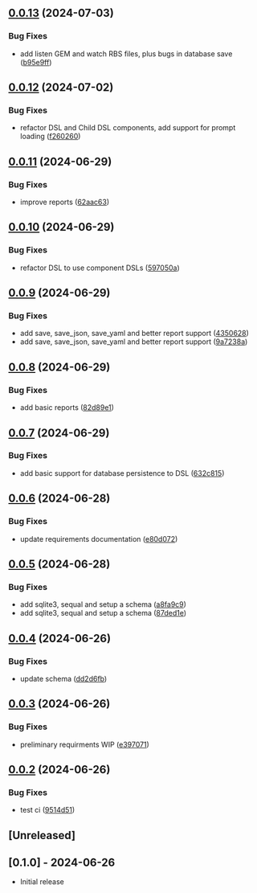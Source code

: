 ## [0.0.13](https://github.com/appydave/ad-agent_architecture/compare/v0.0.12...v0.0.13) (2024-07-03)


### Bug Fixes

* add listen GEM and watch RBS files, plus bugs in database save ([b95e9ff](https://github.com/appydave/ad-agent_architecture/commit/b95e9ffec2fd03780e890a9ec7ca3708a53c17ef))

## [0.0.12](https://github.com/appydave/ad-agent_architecture/compare/v0.0.11...v0.0.12) (2024-07-02)


### Bug Fixes

* refactor DSL and Child DSL components, add support for prompt loading ([f260260](https://github.com/appydave/ad-agent_architecture/commit/f260260ea416d0c9d3a39dc1dd7fd0b66d145a80))

## [0.0.11](https://github.com/appydave/ad-agent_architecture/compare/v0.0.10...v0.0.11) (2024-06-29)


### Bug Fixes

* improve reports ([62aac63](https://github.com/appydave/ad-agent_architecture/commit/62aac63af8b48b30514f21b940005e899538307f))

## [0.0.10](https://github.com/appydave/ad-agent_architecture/compare/v0.0.9...v0.0.10) (2024-06-29)


### Bug Fixes

* refactor DSL to use component DSLs ([597050a](https://github.com/appydave/ad-agent_architecture/commit/597050ad727f1aaf8eb3e6589cf1c618f41499e7))

## [0.0.9](https://github.com/appydave/ad-agent_architecture/compare/v0.0.8...v0.0.9) (2024-06-29)


### Bug Fixes

* add save, save_json, save_yaml and better report support ([4350628](https://github.com/appydave/ad-agent_architecture/commit/4350628f95b06a5df3bac3432f52aa560c7699f5))
* add save, save_json, save_yaml and better report support ([9a7238a](https://github.com/appydave/ad-agent_architecture/commit/9a7238a0102e40a6e603a7a82757ff7c684ab374))

## [0.0.8](https://github.com/appydave/ad-agent_architecture/compare/v0.0.7...v0.0.8) (2024-06-29)


### Bug Fixes

* add basic reports ([82d89e1](https://github.com/appydave/ad-agent_architecture/commit/82d89e164744f9100f92ca8ec677447ee1c083cb))

## [0.0.7](https://github.com/appydave/ad-agent_architecture/compare/v0.0.6...v0.0.7) (2024-06-29)


### Bug Fixes

* add basic support for database persistence to DSL ([632c815](https://github.com/appydave/ad-agent_architecture/commit/632c815133b2cd31ab95dccb3c0b8564e25aa605))

## [0.0.6](https://github.com/appydave/ad-agent_architecture/compare/v0.0.5...v0.0.6) (2024-06-28)


### Bug Fixes

* update requirements documentation ([e80d072](https://github.com/appydave/ad-agent_architecture/commit/e80d0728652c7a4fdeb014324f196e0044cb13af))

## [0.0.5](https://github.com/appydave/ad-agent_architecture/compare/v0.0.4...v0.0.5) (2024-06-28)


### Bug Fixes

* add sqlite3, sequal and setup a schema ([a8fa9c9](https://github.com/appydave/ad-agent_architecture/commit/a8fa9c9ff29ed223644d3622bd46ca5d626af9a9))
* add sqlite3, sequal and setup a schema ([87ded1e](https://github.com/appydave/ad-agent_architecture/commit/87ded1e6886d3190fc83ecaa4e215bacf044378f))

## [0.0.4](https://github.com/appydave/ad-agent_architecture/compare/v0.0.3...v0.0.4) (2024-06-26)


### Bug Fixes

* update schema ([dd2d6fb](https://github.com/appydave/ad-agent_architecture/commit/dd2d6fbd1eb477da5e44f3d5417aa05ec291fb25))

## [0.0.3](https://github.com/appydave/ad-agent_architecture/compare/v0.0.2...v0.0.3) (2024-06-26)


### Bug Fixes

* preliminary requirments WIP ([e397071](https://github.com/appydave/ad-agent_architecture/commit/e397071416ac2f54f63b6f20c986099216f2e4db))

## [0.0.2](https://github.com/appydave/ad-agent_architecture/compare/v0.0.1...v0.0.2) (2024-06-26)


### Bug Fixes

* test ci ([9514d51](https://github.com/appydave/ad-agent_architecture/commit/9514d5172edecffb2baa84e1911104487b331a6b))

## [Unreleased]

## [0.1.0] - 2024-06-26

- Initial release
